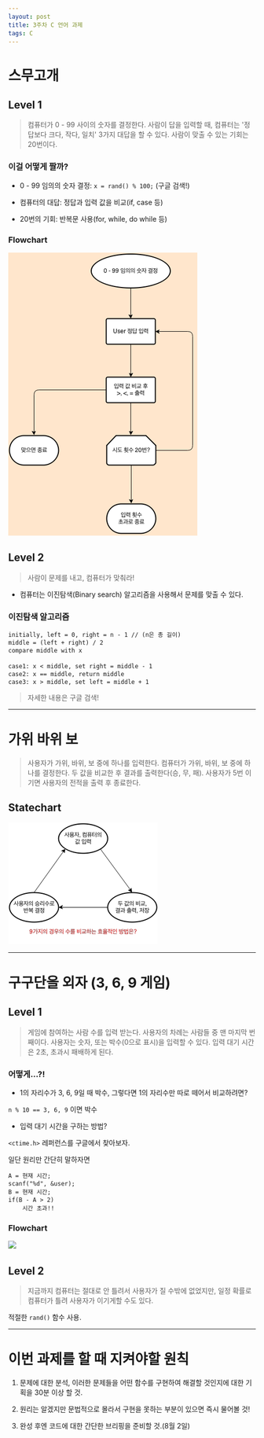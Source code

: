 ```yaml
---
layout: post
title: 3주차 C 언어 과제
tags: C
---
```


# 스무고개

## Level 1

> 컴퓨터가 0 - 99 사이의 숫자를 결정한다. 사람이 답을 입력할 때, 컴퓨터는 '정답보다 크다, 작다, 일치' 3가지 대답을 할 수 있다. 사람이 맞출 수 있는 기회는 20번이다.

### 이걸 어떻게 짤까?

- 0 - 99 임의의 숫자 결정: ```x = rand() % 100;``` (구글 검색!)

- 컴퓨터의 대답: 정답과 입력 값을 비교(if, case 등)

- 20번의 기회: 반복문 사용(for, while, do while 등)

### Flowchart

![](/images/assignment-3-1-flowchart.png)

## Level 2

> 사람이 문제를 내고, 컴퓨터가 맞춰라!

* 컴퓨터는 이진탐색(Binary search) 알고리즘을 사용해서 문제를 맞출 수 있다.

### 이진탐색 알고리즘

	initially, left = 0, right = n - 1 // (n은 총 길이)
	middle = (left + right) / 2
	compare middle with x

	case1: x < middle, set right = middle - 1
	case2: x == middle, return middle
	case3: x > middle, set left = middle + 1

> 자세한 내용은 구글 검색!

***

# 가위 바위 보

> 사용자가 가위, 바위, 보 중에 하나를 입력한다. 컴퓨터가 가위, 바위, 보 중에 하나를 결정한다. 두 값을 비교한 후 결과를 출력한다(승, 무, 패). 사용자가 5번 이기면 사용자의 전적을 출력 후 종료한다.

## Statechart

![](/images/assignment-3-2-statechart.png)

***

# 구구단을 외자 (3, 6, 9 게임)

## Level 1

> 게임에 참여하는 사람 수를 입력 받는다. 사용자의 차례는 사람들 중 맨 마지막 번째이다. 사용자는 숫자, 또는 박수(0으로 표시)을 입력할 수 있다. 입력 대기 시간은 2초, 초과시 패배하게 된다.

### 어떻게...?!

- 1의 자리수가 3, 6, 9일 때 박수, 그렇다면 1의 자리수만 따로 떼어서 비교하려면?

```n % 10 == 3, 6, 9``` 이면 박수

- 입력 대기 시간을 구하는 방법?

```<ctime.h>``` 레퍼런스를 구글에서 찾아보자.

일단 원리만 간단히 말하자면

	A = 현재 시간;
	scanf("%d", &user);
	B = 현재 시간;
	if(B - A > 2)
		시간 초과!!

### Flowchart

![](/images/assignment-3-3-flowchart.png)

## Level 2

> 지금까지 컴퓨터는 절대로 안 틀려서 사용자가 질 수밖에 없었지만, 일정 확률로 컴퓨터가 틀려 사용자가 이기게할 수도 있다.

적절한 ```rand()``` 함수 사용.

***

# 이번 과제를 할 때 지켜야할 원칙

1. 문제에 대한 분석, 이러한 문제들을 어떤 함수를 구현하여 해결할 것인지에 대한 기획을 30분 이상 할 것.

1. 원리는 알겠지만 문법적으로 몰라서 구현을 못하는 부분이 있으면 즉시 물어볼 것!

1. 완성 후엔 코드에 대한 간단한 브리핑을 준비할 것.(8월 2일)